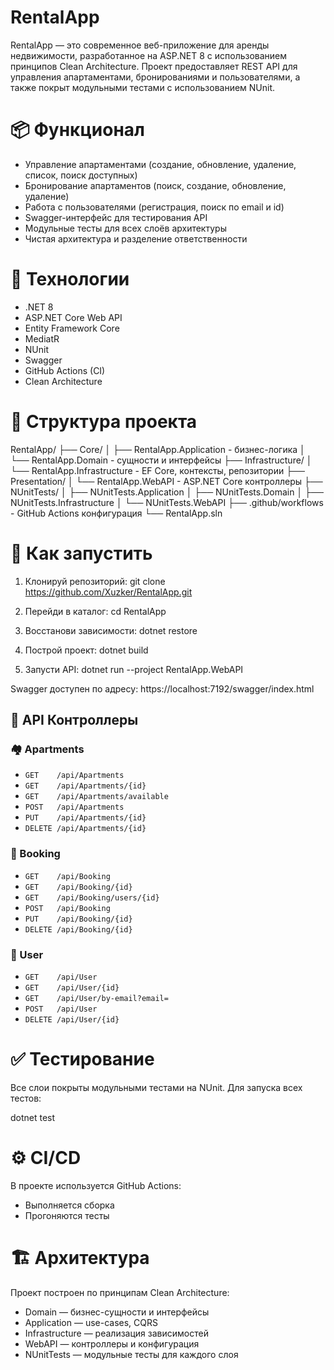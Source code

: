 # RentalApp

RentalApp — это современное веб-приложение для аренды недвижимости, разработанное на ASP.NET 8 с использованием принципов Clean Architecture. Проект предоставляет REST API для управления апартаментами, бронированиями и пользователями, а также покрыт модульными тестами с использованием NUnit.


# 📦 Функционал

- Управление апартаментами (создание, обновление, удаление, список, поиск доступных)
- Бронирование апартаментов (поиск, создание, обновление, удаление)
- Работа с пользователями (регистрация, поиск по email и id)
- Swagger-интерфейс для тестирования API
- Модульные тесты для всех слоёв архитектуры
- Чистая архитектура и разделение ответственности


# 🧰 Технологии

- .NET 8
- ASP.NET Core Web API
- Entity Framework Core
- MediatR
- NUnit
- Swagger
- GitHub Actions (CI)
- Clean Architecture


# 📁 Структура проекта

RentalApp/
├── Core/
│   ├── RentalApp.Application         - бизнес-логика
│   └── RentalApp.Domain              - сущности и интерфейсы
├── Infrastructure/
│   └── RentalApp.Infrastructure      - EF Core, контексты, репозитории
├── Presentation/
│   └── RentalApp.WebAPI              - ASP.NET Core контроллеры
├── NUnitTests/
│   ├── NUnitTests.Application
│   ├── NUnitTests.Domain
│   ├── NUnitTests.Infrastructure
│   └── NUnitTests.WebAPI
├── .github/workflows                 - GitHub Actions конфигурация
└── RentalApp.sln


# 🚀 Как запустить

1. Клонируй репозиторий:
   git clone https://github.com/Xuzker/RentalApp.git

2. Перейди в каталог:
   cd RentalApp

3. Восстанови зависимости:
   dotnet restore

4. Построй проект:
   dotnet build

5. Запусти API:
   dotnet run --project RentalApp.WebAPI

Swagger доступен по адресу:
https://localhost:7192/swagger/index.html

## 📘 API Контроллеры

### 🏘️ Apartments
- `GET    /api/Apartments`
- `GET    /api/Apartments/{id}`
- `GET    /api/Apartments/available`
- `POST   /api/Apartments`
- `PUT    /api/Apartments/{id}`
- `DELETE /api/Apartments/{id}`

### 📅 Booking
- `GET    /api/Booking`
- `GET    /api/Booking/{id}`
- `GET    /api/Booking/users/{id}`
- `POST   /api/Booking`
- `PUT    /api/Booking/{id}`
- `DELETE /api/Booking/{id}`

### 👤 User
- `GET    /api/User`
- `GET    /api/User/{id}`
- `GET    /api/User/by-email?email=`
- `POST   /api/User`
- `DELETE /api/User/{id}`


# ✅ Тестирование

Все слои покрыты модульными тестами на NUnit.
Для запуска всех тестов:

dotnet test

# ⚙️ CI/CD

В проекте используется GitHub Actions:
- Выполняется сборка
- Прогоняются тесты


# 🏗️ Архитектура

Проект построен по принципам Clean Architecture:

- Domain        — бизнес-сущности и интерфейсы
- Application   — use-cases, CQRS
- Infrastructure — реализация зависимостей
- WebAPI        — контроллеры и конфигурация
- NUnitTests    — модульные тесты для каждого слоя
